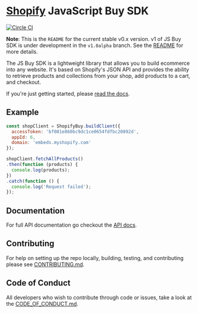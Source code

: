 # [Shopify](https://www.shopify.com) JavaScript Buy SDK
[![Circle CI](https://circleci.com/gh/Shopify/js-buy-sdk.png?circle-token=3be0ebe6fbb4841442b86678696947bd4b5456d7)](https://circleci.com/gh/Shopify/js-buy-sdk)

**Note**: This is the `README` for the current stable v0.x version. v1 of JS Buy SDK is under development in the `v1.0alpha` branch.
See the [README](https://github.com/Shopify/js-buy-sdk/blob/v1.0alpha/README.md) for more details.

The JS Buy SDK is a lightweight library that allows you to build ecommerce into
any website. It's based on Shopify's JSON API and provides the ability to
retrieve products and collections from your shop, add products to a cart, and
checkout.

If you're just getting started, please [read the docs](http://shopify.github.io/js-buy-sdk/).

## Example
```javascript
const shopClient = ShopifyBuy.buildClient({
  accessToken: 'bf081e860bc9dc1ce0654fdfbc20892d',
  appId: 6,
  domain: 'embeds.myshopify.com'
});

shopClient.fetchAllProducts()
.then(function (products) {
  console.log(products);
})
.catch(function () {
  console.log('Request failed');
});
```

## Documentation

For full API documentation go checkout the [API docs](http://shopify.github.io/js-buy-sdk/).

## Contributing
For help on setting up the repo locally, building, testing, and contributing
please see [CONTRIBUTING.md](https://github.com/Shopify/js-buy-sdk/blob/master/CONTRIBUTING.md).

## Code of Conduct
All developers who wish to contribute through code or issues, take a look at the
[CODE_OF_CONDUCT.md](https://github.com/Shopify/js-buy-sdk/blob/master/CODE_OF_CONDUCT.md).
